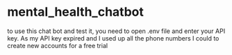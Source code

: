 # mental_health_chatbot
to use this chat bot and test it, you need to open .env file and enter your API key. As my API key expired and I used up all the phone numbers I could to create new accounts for a free trial
